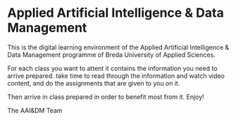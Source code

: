 # Applied Artificial Intelligence & Data Management

This is the digital learning environment of the Applied Artificial Intelligence & Data Management programme of Breda University of Applied Sciences.

For each class you want to attent it contains the information you need to arrive prepared. take time to read through the information and watch video content, and do the assignments that are given to you on it.

Then arrive in class prepared in order to benefit most from it. Enjoy!

The AAI&DM Team
